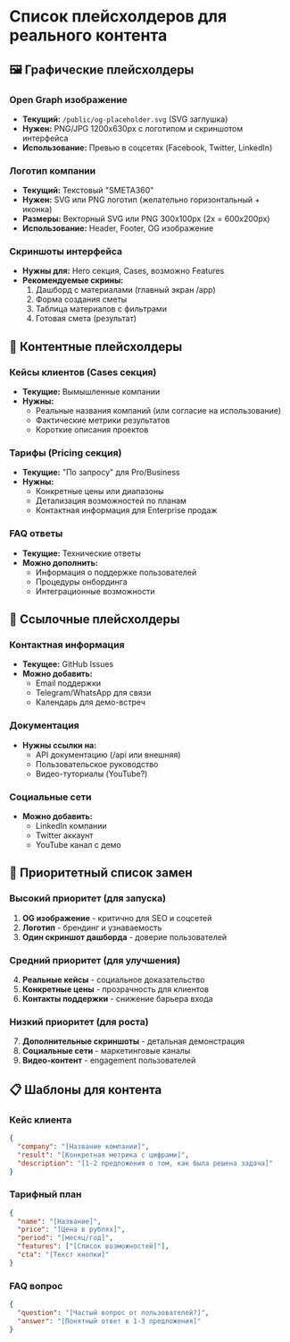 # Список плейсхолдеров для реального контента

## 🖼️ Графические плейсхолдеры

### Open Graph изображение
- **Текущий:** `/public/og-placeholder.svg` (SVG заглушка)
- **Нужен:** PNG/JPG 1200x630px с логотипом и скриншотом интерфейса
- **Использование:** Превью в соцсетях (Facebook, Twitter, LinkedIn)

### Логотип компании
- **Текущий:** Текстовый "SMETA360"
- **Нужен:** SVG или PNG логотип (желательно горизонтальный + иконка)
- **Размеры:** Векторный SVG или PNG 300x100px (2x = 600x200px)
- **Использование:** Header, Footer, OG изображение

### Скриншоты интерфейса
- **Нужны для:** Hero секция, Cases, возможно Features
- **Рекомендуемые скрины:**
  1. Дашборд с материалами (главный экран /app)
  2. Форма создания сметы
  3. Таблица материалов с фильтрами
  4. Готовая смета (результат)

## 📝 Контентные плейсхолдеры

### Кейсы клиентов (Cases секция)
- **Текущие:** Вымышленные компании
- **Нужны:** 
  - Реальные названия компаний (или согласие на использование)
  - Фактические метрики результатов
  - Короткие описания проектов

### Тарифы (Pricing секция)
- **Текущие:** "По запросу" для Pro/Business
- **Нужны:**
  - Конкретные цены или диапазоны
  - Детализация возможностей по планам
  - Контактная информация для Enterprise продаж

### FAQ ответы
- **Текущие:** Технические ответы
- **Можно дополнить:**
  - Информация о поддержке пользователей
  - Процедуры онбординга
  - Интеграционные возможности

## 🔗 Ссылочные плейсхолдеры

### Контактная информация
- **Текущее:** GitHub Issues
- **Можно добавить:**
  - Email поддержки
  - Telegram/WhatsApp для связи
  - Календарь для демо-встреч

### Документация
- **Нужны ссылки на:**
  - API документацию (/api или внешняя)
  - Пользовательское руководство
  - Видео-туториалы (YouTube?)

### Социальные сети
- **Можно добавить:**
  - LinkedIn компании
  - Twitter аккаунт
  - YouTube канал с демо

## 🎯 Приоритетный список замен

### Высокий приоритет (для запуска)
1. **OG изображение** - критично для SEO и соцсетей
2. **Логотип** - брендинг и узнаваемость
3. **Один скриншот дашборда** - доверие пользователей

### Средний приоритет (для улучшения)
4. **Реальные кейсы** - социальное доказательство
5. **Конкретные цены** - прозрачность для клиентов
6. **Контакты поддержки** - снижение барьера входа

### Низкий приоритет (для роста)
7. **Дополнительные скриншоты** - детальная демонстрация
8. **Социальные сети** - маркетинговые каналы
9. **Видео-контент** - engagement пользователей

## 📋 Шаблоны для контента

### Кейс клиента
```json
{
  "company": "[Название компании]",
  "result": "[Конкретная метрика с цифрами]",
  "description": "[1-2 предложения о том, как была решена задача]"
}
```

### Тарифный план
```json
{
  "name": "[Название]",
  "price": "[Цена в рублях]",
  "period": "[месяц/год]",
  "features": ["[Список возможностей]"],
  "cta": "[Текст кнопки]"
}
```

### FAQ вопрос
```json
{
  "question": "[Частый вопрос от пользователей?]",
  "answer": "[Понятный ответ в 1-3 предложения]"
}
```